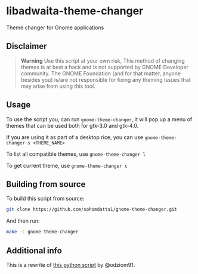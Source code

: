 # libadwaita-theme-changer

Theme changer for Gnome applications

## Disclaimer

> **Warning**
> Use this script at your own risk, This method of changing themes is at best a hack and is not supported by GNOME Developer community. The GNOME Foundation (and for that matter, anyone besides you) is/are not responsible for fixing any theming issues that may arise from using this tool.

## Usage

To use the script you, can run `gnome-theme-changer`, it will pop up a menu of themes that can be used both for gtk-3.0 and gtk-4.0.

If you are using it as part of a desktop rice, you can use `gnome-theme-changer s <THEME_NAME>`

To list all compatible themes, use `gnome-theme-changer l`

To get current theme, use `gnome-theme-changer c`

## Building from source

To build this script from source:

```sh
git clone https://github.com/sohomdatta1/gnome-theme-changer.git
```

And then run:

```sh
make -C gnome-theme-changer
```

## Additional info

This is a rewrite of [this python script](https://github.com/odziom91/libadwaita-theme-changer) by @odziom91.
